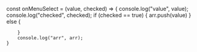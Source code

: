    const onMenuSelect = (value, checked) => {
        console.log("value", value);
        console.log("checked", checked);
        if (checked == true) {
            arr.push(value)
        } else {
            
        }
        console.log("arr", arr);
    }
